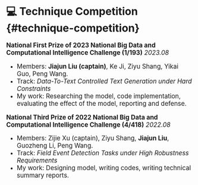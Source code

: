 # 💻 Technique Competition {#technique-competition}

<div class='paper-box-text' style="font-size: larger;" markdown="1">

**National First Prize of 2023 National Big Data and Computational Intelligence Challenge (1/193)**  *2023.08* 
- Members: **Jiajun Liu (captain)**, Ke Ji, Ziyu Shang, Yikai Guo, Peng Wang.
- Track: *Data-To-Text Controlled Text Generation under Hard Constraints*
- My work: Researching the model, code implementation, evaluating the effect of the model, reporting and defense. 

**National Third Prize of 2022 National Big Data and Computational Intelligence Challenge (4/418)**  *2022.08* 
- Members: Zijie Xu (captain), Ziyu Shang, **Jiajun Liu**, Guozheng Li, Peng Wang.
- Track: *Field Event Detection Tasks under High Robustness Requirements*
- My work: Designing model, writing codes, writing technical summary reports. 

</div>
